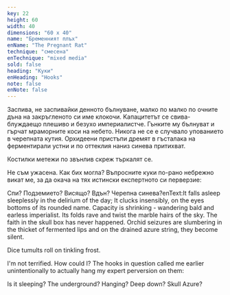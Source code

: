 ```yaml
---
key: 22
height: 60
width: 40
dimensions: "60 x 40"
name: "Бременният плъх"
enName: "The Pregnant Rat"
technique: "смесена"
enTechnique: "mixed media"
sold: false
heading: "Куки"
enHeading: "Hooks"
note: false
enNote: false
---
```

Заспива, не заспивайки денното бълнуване, малко по малко по очните дъна на закръгленото си име клокочи. Kапацитетът се свива- блуждаещо плешиво и безухо империалистче. Гънките му бълнуват и гърчат мраморните коси на небето. Никога не се е случвало упованието в черепната кутия. Oрхидеени пристъпи дремят в гъсталака на ферментирали устни и по оттеклия наниз синева притихват.

Костилки метежи по звънлив скреж търкалят се.

Не съм ужасена. Как бих могла? Въпросните куки по-рано небрежно викат ме, за да окача на тях истински експертното си перверзие:

Спи? Подземието? Висящо? Вдън? Черепна синева?enText:It falls asleep sleeplessly in the delirium of the day; It clucks insensibly, on the eyes bottoms of its rounded name. Capacity is shrinking - wandering bald and earless imperialist. Its folds rave and twist the marble hairs of the sky. The faith in the skull box has never happened. Orchid seizures are slumbering in the thicket of fermented lips and on the drained azure string, they become silent.

Dice tumults roll on tinkling frost.

I'm not terrified. How could I? The hooks in question called me earlier unintentionally to actually hang my expert perversion on them:

Is it sleeping? The underground? Hanging? Deep down? Skull Azure?
